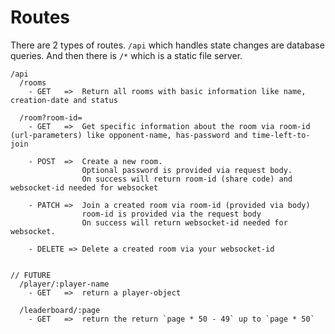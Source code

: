 # Routes

There are 2 types of routes. `/api` which handles state changes are database
queries. And then there is `/*` which is a static file server.

```
/api
  /rooms
    - GET   =>  Return all rooms with basic information like name, creation-date and status

  /room?room-id=
    - GET   =>  Get specific information about the room via room-id (url-parameters) like opponent-name, has-password and time-left-to-join

    - POST  =>  Create a new room.
                Optional password is provided via request body.
                On success will return room-id (share code) and websocket-id needed for websocket

    - PATCH =>  Join a created room via room-id (provided via body)
                room-id is provided via the request body
                On success will return websocket-id needed for websocket.

    - DELETE => Delete a created room via your websocket-id


// FUTURE
  /player/:player-name
    - GET   =>  return a player-object

  /leaderboard/:page
    - GET   =>  return the return `page * 50 - 49` up to `page * 50`
```
